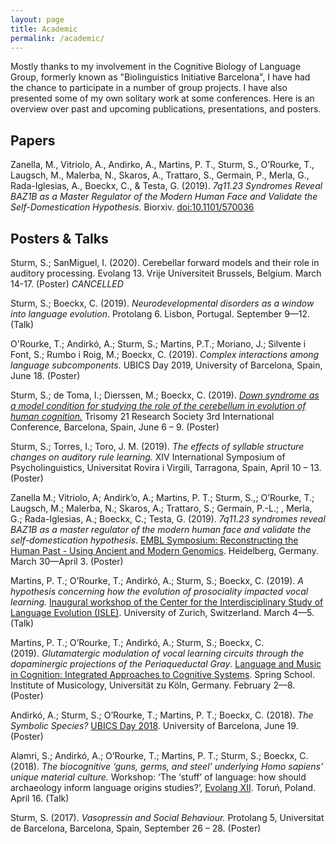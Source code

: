 ```yaml
---
layout: page
title: Academic
permalink: /academic/
---
```


Mostly thanks to my involvement in the Cognitive Biology of Language Group, formerly known as "Biolinguistics Initiative Barcelona", I have had the chance to participate in a number of group projects. I have also presented some of my own solitary work at some conferences. Here is an overview over past and upcoming publications, presentations, and posters. 

<h2>Papers</h2>

Zanella, M., Vitriolo, A., Andirko, A., Martins, P. T., Sturm, S., O’Rourke, T., Laugsch, M., Malerba, N., Skaros, A., Trattaro, S., Germain, P., Merla, G., Rada-Iglesias, A., Boeckx, C., & Testa, G. (2019). <em>7q11.23 Syndromes Reveal BAZ1B as a Master Regulator of the Modern Human Face and Validate the Self-Domestication Hypothesis.</em> Biorxiv. <a class="papercite_doi" title="View on publisher site" href="http://dx.doi.org/10.1101/570036" target="_blank" rel="noopener noreferrer">doi:10.1101/570036</a>

<h2>Posters & Talks</h2>

Sturm, S.; SanMiguel, I. (2020). Cerebellar forward models and their role in auditory processing. Evolang 13. Vrije Universiteit Brussels, Belgium. March 14-17. (Poster) *CANCELLED*

Sturm, S.; Boeckx, C. (2019). <em>Neurodevelopmental disorders as a window into language evolution</em>. Protolang 6. Lisbon, Portugal. September 9—12. (Talk)

O'Rourke, T.; Andirkó, A.; Sturm, S.; Martins, P.T.; Moriano, J.; Silvente i Font, S.; Rumbo i Roig, M.; Boeckx, C. (2019). <em>Complex interactions among language subcomponents.</em> UBICS Day 2019, University of Barcelona, Spain, June 18. (Poster)

Sturm, S.; de Toma, I.; Dierssen, M.; Boeckx, C. (2019). <a href="https://stefaniesturm.github.io/cerebellum_poster/" target="_blank" rel="noopener noreferrer"><em>Down syndrome as a model condition for studying the role of the cerebellum in evolution of human cognition.</em></a> Trisomy 21 Research Society 3rd International Conference, Barcelona, Spain, June 6 – 9. (Poster)

Sturm, S.; Torres, I.; Toro, J. M. (2019). <em>The effects of syllable structure changes on auditory rule learning.</em> XIV International Symposium of Psycholinguistics, Universitat Rovira i Virgili, Tarragona, Spain, April 10 – 13. (Poster)

Zanella M.; Vitriolo, A; Andirk’o, A.; Martins, P. T.; Sturm, S.,; O’Rourke, T.; Laugsch, M.; Malerba, N.; Skaros, A.; Trattaro, S.; Germain, P.-L.; , Merla, G.; Rada-Iglesias, A.; Boeckx, C.; Testa, G. (2019). <em>7q11.23 syndromes reveal BAZ1B as a master regulator of the modern human face and validate the self-domestication hypothesis</em>. <a href="https://www.embo-embl-symposia.org/symposia/2019/EES19-02/index.html" target="_blank" rel="noopener noreferrer">EMBL Symposium: Reconstructing the Human Past - Using Ancient and Modern Genomics</a>. Heidelberg, Germany. March 30—April 3. (Poster)

Martins, P. T.; O’Rourke, T.; Andirkó, A.; Sturm, S.; Boeckx, C. (2019). <em>A hypothesis concerning how the evolution of prosociality impacted vocal learning.</em> <a href="https://www.comparativelinguistics.uzh.ch/en/events/ISLE-inaugural-workshop.html" target="_blank" rel="noopener noreferrer">Inaugural workshop of the Center for the Interdisciplinary Study of Language Evolution (ISLE)</a>. University of Zurich, Switzerland. March 4—5. (Talk)

Martins, P. T.; O’Rourke, T.; Andirkó, A.; Sturm, S.; Boeckx, C. (2019). <em>Glutamatergic modulation of vocal learning circuits through the dopaminergic projections of the Periaqueductal Gray</em>. <a href="http://musikwissenschaft.phil-fak.uni-koeln.de/38531.html?&L=1" target="_blank" rel="noopener noreferrer">Language and Music in Cognition: Integrated Approaches to Cognitive Systems</a>. Spring School. Institute of Musicology, Universität zu Köln, Germany. February 2—8. (Poster)

Andirkó, A.; Sturm, S.; O’Rourke, T.; Martins, P. T.; Boeckx, C. (2018). <em>The Symbolic Species?</em> <a href="http://ubics.ub.edu/days2018/" target="_blank" rel="noopener noreferrer">UBICS Day 2018</a>. University of Barcelona, June 19. (Poster)

Alamri, S.; Andirkó, A.; O’Rourke, T.; Martins, P. T.; Sturm, S.; Boeckx, C. (2018). <em>The biocognitive ‘guns, germs, and steel’ underlying Homo sapiens’ unique material culture.</em> Workshop: ‘The ‘stuff’ of language: how should archaeology inform language origins studies?’, <a href="https://evolang.cles.umk.pl/" target="_blank" rel="noopener noreferrer">Evolang XII</a>. Toruń, Poland. April 16. (Talk)

Sturm, S. (2017). <em>Vasopressin and Social Behaviour. </em>Protolang 5, Universitat de Barcelona, Barcelona, Spain, September 26 – 28. (Poster)
